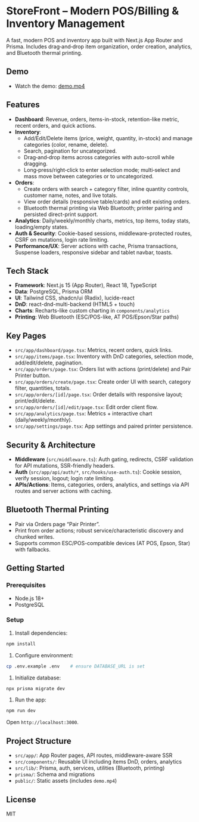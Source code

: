 # StoreFront – Modern POS/Billing & Inventory Management

A fast, modern POS and inventory app built with Next.js App Router and Prisma. Includes drag‑and‑drop item organization, order creation, analytics, and Bluetooth thermal printing.

## Demo

- Watch the demo: [demo.mp4](./demo.mp4)

## Features

- **Dashboard**: Revenue, orders, items-in-stock, retention-like metric, recent orders, and quick actions.
- **Inventory**:
  - Add/Edit/Delete items (price, weight, quantity, in-stock) and manage categories (color, rename, delete).
  - Search, pagination for uncategorized.
  - Drag‑and‑drop items across categories with auto-scroll while dragging.
  - Long‑press/right‑click to enter selection mode; multi‑select and mass move between categories or to uncategorized.
- **Orders**:
  - Create orders with search + category filter, inline quantity controls, customer name, notes, and live totals.
  - View order details (responsive table/cards) and edit existing orders.
  - Bluetooth thermal printing via Web Bluetooth; printer pairing and persisted direct-print support.
- **Analytics**: Daily/weekly/monthly charts, metrics, top items, today stats, loading/empty states.
- **Auth & Security**: Cookie-based sessions, middleware-protected routes, CSRF on mutations, login rate limiting.
- **Performance/UX**: Server actions with cache, Prisma transactions, Suspense loaders, responsive sidebar and tablet navbar, toasts.

## Tech Stack

- **Framework**: Next.js 15 (App Router), React 18, TypeScript
- **Data**: PostgreSQL, Prisma ORM
- **UI**: Tailwind CSS, shadcn/ui (Radix), lucide-react
- **DnD**: react-dnd-multi-backend (HTML5 + touch)
- **Charts**: Recharts-like custom charting in `components/analytics`
- **Printing**: Web Bluetooth (ESC/POS-like, AT POS/Epson/Star paths)

## Key Pages

- `src/app/dashboard/page.tsx`: Metrics, recent orders, quick links.
- `src/app/items/page.tsx`: Inventory with DnD categories, selection mode, add/edit/delete, pagination.
- `src/app/orders/page.tsx`: Orders list with actions (print/delete) and Pair Printer button.
- `src/app/orders/create/page.tsx`: Create order UI with search, category filter, quantities, totals.
- `src/app/orders/[id]/page.tsx`: Order details with responsive layout; print/edit/delete.
- `src/app/orders/[id]/edit/page.tsx`: Edit order client flow.
- `src/app/analytics/page.tsx`: Metrics + interactive chart (daily/weekly/monthly).
- `src/app/settings/page.tsx`: App settings and paired printer persistence.

## Security & Architecture

- **Middleware** (`src/middleware.ts`): Auth gating, redirects, CSRF validation for API mutations, SSR-friendly headers.
- **Auth** (`src/app/api/auth/*`, `src/hooks/use-auth.ts`): Cookie session, verify session, logout; login rate limiting.
- **APIs/Actions**: Items, categories, orders, analytics, and settings via API routes and server actions with caching.

## Bluetooth Thermal Printing

- Pair via Orders page “Pair Printer”.
- Print from order actions; robust service/characteristic discovery and chunked writes.
- Supports common ESC/POS-compatible devices (AT POS, Epson, Star) with fallbacks.

## Getting Started

### Prerequisites

- Node.js 18+
- PostgreSQL

### Setup

1. Install dependencies:

```bash
npm install
```

1. Configure environment:

```bash
cp .env.example .env    # ensure DATABASE_URL is set
```

1. Initialize database:

```bash
npx prisma migrate dev
```

1. Run the app:

```bash
npm run dev
```

Open `http://localhost:3000`.

## Project Structure

- `src/app/`: App Router pages, API routes, middleware-aware SSR
- `src/components/`: Reusable UI including items DnD, orders, analytics
- `src/lib/`: Prisma, auth, services, utilities (Bluetooth, printing)
- `prisma/`: Schema and migrations
- `public/`: Static assets (includes `demo.mp4`)

## License

MIT
